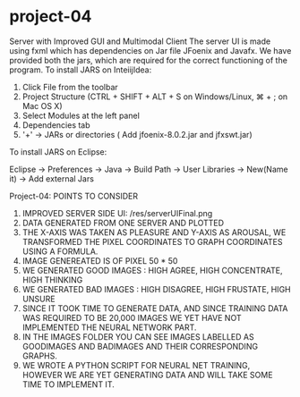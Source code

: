 # project-04
Server with Improved GUI and Multimodal Client
The server UI is made using fxml which has dependencies on Jar file JFoenix and Javafx. We have provided both the jars, which are required for the correct functioning of the program. 
To install JARS on InteiijIdea:

1. Click File from the toolbar
2. Project Structure (CTRL + SHIFT + ALT + S on Windows/Linux, ⌘ + ; on Mac OS X)
3. Select Modules at the left panel
4. Dependencies tab
5. '+' → JARs or directories ( Add jfoenix-8.0.2.jar and jfxswt.jar)

To install JARS on Eclipse:

Eclipse -> Preferences -> Java -> Build Path -> User Libraries -> New(Name it) -> Add external Jars


Project-04: POINTS TO CONSIDER
1. IMPROVED SERVER SIDE UI: /res/serverUIFinal.png
2. DATA GENERATED FROM ONE SERVER AND PLOTTED
3. THE X-AXIS WAS TAKEN AS PLEASURE AND Y-AXIS AS AROUSAL, WE TRANSFORMED THE PIXEL COORDINATES TO GRAPH COORDINATES
USING A FORMULA.
4. IMAGE GENEREATED IS OF PIXEL 50 * 50
5. WE GENERATED GOOD IMAGES : HIGH AGREE, HIGH CONCENTRATE, HIGH THINKING
6. WE GENERATED BAD IMAGES : HIGH DISAGREE, HIGH FRUSTATE, HIGH UNSURE
7. SINCE IT TOOK TIME TO GENERATE DATA, AND SINCE TRAINING DATA WAS REQUIRED TO BE 20,000 IMAGES
WE YET HAVE NOT IMPLEMENTED THE NEURAL NETWORK PART.
9. IN THE IMAGES FOLDER YOU CAN SEE IMAGES LABELLED AS GOODIMAGES AND BADIMAGES AND THEIR CORRESPONDING GRAPHS. 
8. WE WROTE A PYTHON SCRIPT FOR NEURAL NET TRAINING, HOWEVER WE ARE YET GENERATING DATA AND WILL TAKE SOME TIME TO IMPLEMENT IT.

